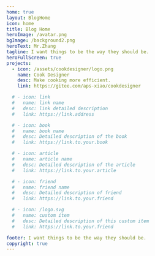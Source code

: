 ```yaml
---
home: true
layout: BlogHome
icon: home
title: Blog Home
heroImage: /avatar.png
bgImage: /background2.png
heroText: Mr.Zhang
tagline: I want things to be the way they should be.
heroFullScreen: true
projects:
  - icon: /assets/cookdesigner/logo.png
    name: Cook Designer
    desc: Make cooking more efficient.
    link: https://gitee.com/aps-xiao/cookdesigner

  # - icon: link
  #   name: link name
  #   desc: link detailed description
  #   link: https://link.address

  # - icon: book
  #   name: book name
  #   desc: Detailed description of the book
  #   link: https://link.to.your.book

  # - icon: article
  #   name: article name
  #   desc: Detailed description of the article
  #   link: https://link.to.your.article

  # - icon: friend
  #   name: friend name
  #   desc: Detailed description of friend
  #   link: https://link.to.your.friend

  # - icon: /logo.svg
  #   name: custom item
  #   desc: Detailed description of this custom item
  #   link: https://link.to.your.friend

footer: I want things to be the way they should be.
copyright: true
---
```

